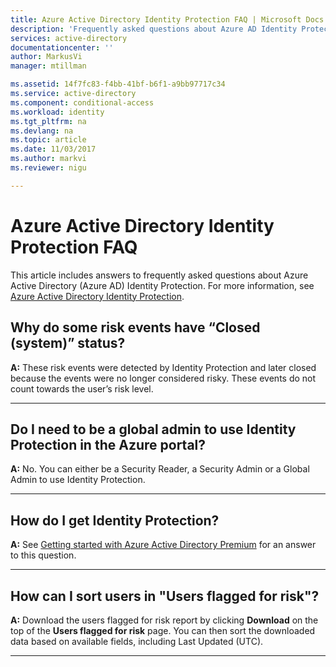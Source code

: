 ```yaml
---
title: Azure Active Directory Identity Protection FAQ | Microsoft Docs
description: 'Frequently asked questions about Azure AD Identity Protection'
services: active-directory
documentationcenter: ''
author: MarkusVi
manager: mtillman

ms.assetid: 14f7fc83-f4bb-41bf-b6f1-a9bb97717c34
ms.service: active-directory
ms.component: conditional-access
ms.workload: identity
ms.tgt_pltfrm: na
ms.devlang: na
ms.topic: article
ms.date: 11/03/2017
ms.author: markvi
ms.reviewer: nigu

---
```

# Azure Active Directory Identity Protection FAQ

This article includes answers to frequently asked questions about Azure Active Directory (Azure AD) Identity Protection. For more information, see [Azure Active Directory Identity Protection](../active-directory-identityprotection.md). 


## Why do some risk events have “Closed (system)” status?

**A:** These risk events were detected by Identity Protection and later closed because the events were no longer considered risky. These events do not count towards the user’s risk level. 

---

## Do I need to be a global admin to use Identity Protection in the Azure portal?
**A:** No. You can either be a Security Reader, a Security Admin or a Global Admin to use Identity Protection.

---

## How do I get Identity Protection?

**A:** See [Getting started with Azure Active Directory Premium](../fundamentals/active-directory-get-started-premium.md) for an answer to this question.

---

## How can I sort users in "Users flagged for risk"?

**A:** Download the users flagged for risk report by clicking **Download** on the top of the **Users flagged for risk** page. You can then sort the downloaded data based on available fields, including Last Updated (UTC).

---
